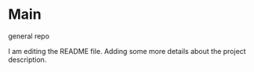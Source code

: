 # Main
general repo

I am editing the README file. Adding some more details about the project description.

